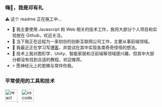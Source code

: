### 嗨👋，我是邓有礼

⚠️ 这个 readme 正在施工中...

- 🔧 我主要使用 Javascript 和 Web 相关的技术工作，我将大部分个人项目和实验放在 Github，欢迎关注。
- 🔭 当下我正在远程为一家初创的创新互联网公司工作，主要从事前端领域。
- 🌱 我最近正在学习写[博客](https://hyrule.cn)，并尝试在其中实现各类奇奇怪怪的想法。
- 🤔 技术上我对图形学、Unity、智能家居和泛前端等领域感兴趣，但其中大部分都没有找到合适的教程，欢迎推荐。
- ⚡️ 愿神经元上的恩赐与常伴你我。


### 平常使用的工具和技术
<a href="https://reactjs.org/" target="_blank" style="margin-right: 10px">
  <img src="https://cdn.jsdelivr.net/gh/devicons/devicon/icons/react/react-original.svg" alt="react" width="40" height="40"/>
</a>
<a href="https://code.visualstudio.com/" target="_blank">
  <img src="https://cdn.jsdelivr.net/gh/devicons/devicon/icons/vscode/vscode-original.svg" alt="vscode" width="40" height="40"/>
</a>

